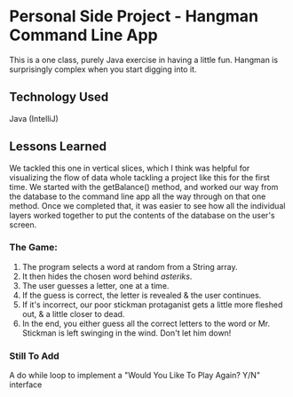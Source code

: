 # Personal Side Project - Hangman Command Line App

This is a one class, purely Java exercise in having a little fun. Hangman is surprisingly complex when you start digging into it.


## Technology Used

Java (IntelliJ)


## Lessons Learned

We tackled this one in vertical slices, which I think was helpful for visualizing the flow of data whole tackling a project like this for the first time. We started with the getBalance() method, and worked our way from the database to the command line app all the way through on that one method. Once we completed that, it was easier to see how all the individual layers worked together to put the contents of the database on the user's screen.


### The Game:

1. The program selects a word at random from a String array.
2. It then hides the chosen word behind *asteriks*.
3. The user guesses a letter, one at a time.
4. If the guess is correct, the letter is revealed & the user continues.
5. If it's incorrect, our poor stickman protaganist gets a little more fleshed out, & a little closer to dead.
6. In the end, you either guess all the correct letters to the word or Mr. Stickman is left swinging in the wind. Don't let him down!


### Still To Add

A do while loop to implement a "Would You Like To Play Again? Y/N" interface
